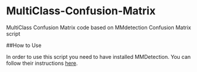 # MultiClass-Confusion-Matrix
MultiClass Confusion Matrix code based on MMdetection Confusion Matrix script

##How to Use

In order to use this script you need to have installed MMDetection.
You can follow their instructions [here](https://mmdetection.readthedocs.io/en/latest/get_started.html).
